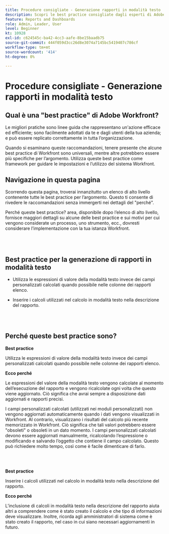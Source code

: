 ```yaml
---
title: Procedure consigliate - Generazione rapporti in modalità testo
description: Scopri le best practice consigliate dagli esperti di Adobe Workfront sull’impostazione, la gestione e l’utilizzo dei rapporti in modalità testo di Workfront.
feature: Reports and Dashboards
role: Admin, Leader, User
level: Beginner
kt: 10928
exl-id: c624545c-ba42-4cc3-aafe-8be15baadb75
source-git-commit: 444f059d3cc26d8e3074a7145bc5419407c786cf
workflow-type: tm+mt
source-wordcount: '414'
ht-degree: 0%

---
```


# Procedure consigliate - Generazione rapporti in modalità testo

## Qual è una &quot;best practice&quot; di Adobe Workfront?

Le migliori pratiche sono linee guida che rappresentano un&#39;azione efficace ed efficiente; sono facilmente adottati da te e dagli utenti della tua azienda; e può essere replicato correttamente in tutta l’organizzazione.

Quando si esaminano queste raccomandazioni, tenere presente che alcune best practice di Workfront sono universali, mentre altre potrebbero essere più specifiche per l’argomento. Utilizza queste best practice come framework per guidare le impostazioni e l’utilizzo del sistema Workfront.

## Navigazione in questa pagina

Scorrendo questa pagina, troverai innanzitutto un elenco di alto livello contenente tutte le best practice per l’argomento. Questo ti consente di rivedere le raccomandazioni senza immergerti nei dettagli del &quot;perché&quot;.

Perché queste best practice? area, disponibile dopo l’elenco di alto livello, fornisce maggiori dettagli su alcune delle best practice e sui motivi per cui vengono considerate un processo, uno strumento, ecc., dovresti considerare l’implementazione con la tua istanza Workfront.

</br>
</br>

## Best practice per la generazione di rapporti in modalità testo

* Utilizza le espressioni di valore della modalità testo invece dei campi personalizzati calcolati quando possibile nelle colonne dei rapporti elenco.

* Inserire i calcoli utilizzati nel calcolo in modalità testo nella descrizione del rapporto.

</br>
</br>

## Perché queste best practice sono?

**Best practice**

Utilizza le espressioni di valore della modalità testo invece dei campi personalizzati calcolati quando possibile nelle colonne dei rapporti elenco.



**Ecco perché**

Le espressioni del valore della modalità testo vengono calcolate al momento dell’esecuzione del rapporto e vengono ricalcolate ogni volta che questo viene aggiornato. Ciò significa che avrai sempre a disposizione dati aggiornati e rapporti precisi.



I campi personalizzati calcolati (utilizzati nei moduli personalizzati) non vengono aggiornati automaticamente quando i dati vengono visualizzati in Workfront. Al contrario, visualizzano i risultati del calcolo più recente memorizzato in Workfront. Ciò significa che tali valori potrebbero essere &quot;obsoleti&quot; o obsoleti in un dato momento. I campi personalizzati calcolati devono essere aggiornati manualmente, ricalcolando l’espressione o modificando e salvando l’oggetto che contiene il campo calcolato. Questo può richiedere molto tempo, così come è facile dimenticare di farlo.


</br>
</br>

**Best practice**

Inserire i calcoli utilizzati nel calcolo in modalità testo nella descrizione del rapporto.



**Ecco perché**

L’inclusione di calcoli in modalità testo nella descrizione del rapporto aiuta altri a comprendere come è stato creato il calcolo e che tipo di informazioni deve visualizzare. Inoltre, ricorda agli amministratori di sistema come è stato creato il rapporto, nel caso in cui siano necessari aggiornamenti in futuro.
